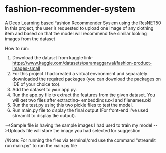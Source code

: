 # fashion-recommender-system
A Deep Learning based Fashion Recommender System using the ResNET50
In this project, the user is requested to upload one image of any clothing item and based on that the model will recommend five similar looking images from the dataset

How to run:
1. Download the dataset from kaggle
link- https://www.kaggle.com/datasets/paramaggarwal/fashion-product-images-small
2. For this project I had created a virtual environment and separately downloaded the required packages (you can download the packages on IDE of your choice too).
4. Add the dataset to your app.py.
3. Run the app.py file to extract the features from the given dataset. You will get two files after extracting- embeddings.pkl and filenames.pkl
4. Run the test.py using this two pickle files to test the model.
5. Run main.py file to display the final output (For front-end I've used streamlit to display the output).


-->Sample file is having the sample images I had used to train my model
-->Uploads file will store the image you had selected for suggestion


//Note:
For running the files via terminal/cmd use the command "streamlit run main.py" to run the main.py file
